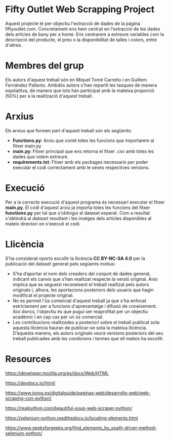 # Fifty Outlet Web Scrapping Project

Aquest projecte té per objectiu l'extracció de dades de la pàgina fiftyoutlet.com. Concretament ens hem centrat en l'extracció de les dades dels articles de bany per a home. Ens centrarem a extreure variables com la descripció del producte, el preu o la disponibilitat de talles i colors, entre d'altres.

# Membres del grup

Els autors d'aquest treball són en Miquel Tomé Carreño i en Guillem Fernández Pallarès. Ambdós autors s'han repartit les tasques de manera equitatitva, de manera que tots han participat amb la mateixa proporció (50%) per a la realització d'aquest treball.

# Arxius

Els arxius que formen part d'aquest treball són els següents:
- **Functions.py**: Arxiu que conté totes les funcions que importarem al fitxer main.py
- **main.py**: Fitxer principal que ens retorna el fitxer .csv amb totes les dades que volem extreure.
- **requirements.txt**: Fitxer amb els packages necessaris per poder executar el codi correctament amb le seves respectives versions.

# Execució

Per a la correcte execució d'aquest programa és necessari executar el fitxer **main.py**. El codi d'aquest arxiu ja importa totes les funcions del fitxer **functions.py** per tal que s'obtingui el dataset esperat. Com a resultat s'obtindrà al *dataset* resultant i les imatges dels articles disponibles al mateix directori on s'executi el codi.

# Llicència

S’ha considerat oportú escollir la llicència **CC BY-NC-SA 4.0** per la publicació del dataset generat pels següents motius:
- S’ha d’aportar el nom dels creadors del conjunt de dades generat, indicant els canvis que s’han realitzat respecte la versió original. Això implica que es segueixi reconeixent el treball realitzat pels autors originals i, alhora, les aportacions posteriors dels usuaris que hagin modificat el projecte original.
- No es permet l'ús comercial d'aquest treball ja que s'ha enfocat estrictament per a funcions d'aprenantatge i difusió de coneixement. Així doncs, l'objectiu és que pugui ser reaprofitat per un objectiu acadèmic i en cap cas per un ús comercial.
- Les contribucions realitzades a posteriori sobre el treball publicat sota aquesta llicència hauran de publicar-se sota la mateixa llicència. D’aquesta manera, els autors originals veurà versions posteriors del seu treball publicades amb les condicions i termes que ell mateix ha escollit.


# Resources

https://developer.mozilla.org/es/docs/Web/HTML

https://devdocs.io/html/

https://www.ionos.es/digitalguide/paginas-web/desarrollo-web/web-scraping-con-python/

https://realpython.com/beautiful-soup-web-scraper-python/

https://selenium-python.readthedocs.io/locating-elements.html

https://www.geeksforgeeks.org/find_elements_by_xpath-driver-method-selenium-python/
